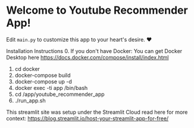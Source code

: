 # Welcome to Youtube Recommender App!

Edit `main.py` to customize this app to your heart's desire. :heart:

Installation Instructions
  0. If you don't have Docker: You can get Docker Desktop here https://docs.docker.com/compose/install/index.html
  1. cd docker
  2. docker-compose build
  3. docker-compose up -d
  4. docker exec -ti app /bin/bash
  5. cd /app/youtube_recommender_app
  6. ./run_app.sh

This streamlit site was setup under the Streamlit Cloud read here for more context: https://blog.streamlit.io/host-your-streamlit-app-for-free/


